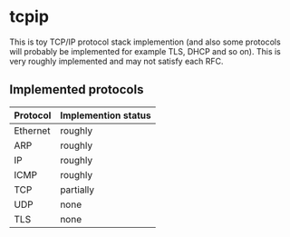 # tcpip
This is toy TCP/IP protocol stack implemention (and also some protocols will probably be implemented for example TLS, DHCP and so on). This is very roughly implemented and may not satisfy each RFC.

## Implemented protocols
| Protocol | Implemention status |
| --- | --- |
| Ethernet | roughly |
| ARP | roughly |
| IP | roughly |
| ICMP | roughly |
| TCP | partially |
| UDP | none |
| TLS | none |
